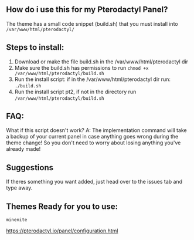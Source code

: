 
## How do i use this for my Pterodactyl Panel?
The theme has a small code snippet (build.sh) that you must install into `/var/www/html/pterodactyl/`

## Steps to install:
1. Download or make the file build.sh in the /var/www/html/pterodactyl dir
2. Make sure the build.sh has permissions to run `chmod +x /var/www/html/pterodactyl/build.sh`
3. Run the install script: if in the /var/www/html/pterodactyl dir run: `./build.sh`
4. Run the install script pt2, if not in the directory run `/var/www/html/pterodactyl/build.sh`

## FAQ:
What if this script doesn't work? A:
The implementation command will take a backup of your current panel in case anything goes wrong during the theme change! So you don't need to worry about losing anything you've already made!



## Suggestions
If theres something you want added, just head over to the issues tab and type away.

## Themes Ready for you to use:
`minenite`

https://pterodactyl.io/panel/configuration.html
